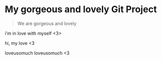 # My gorgeous and lovely Git Project 

> We are gorgeous and lovely 

i'm in love with myself <3>

hi, my love <3 

loveusomuch
loveusomuch
<3
